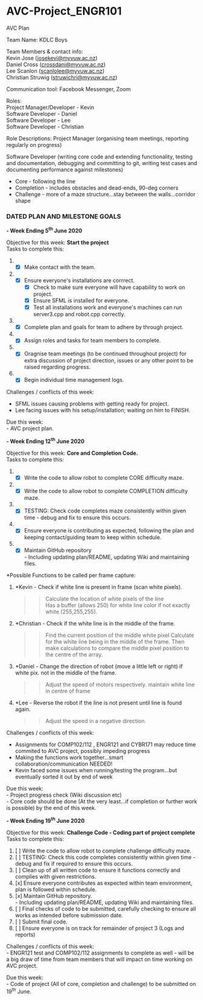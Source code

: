 # AVC-Project_ENGR101

AVC Plan

Team Name: KDLC Boys

Team Members & contact info:  
Kevin Jose (josekevi@myvuw.ac.nz)  
Daniel Cross (crossdani@myvuw.ac.nz)  
Lee Scanlon (scanlolee@myvuw.ac.nz)  
Christian Struwig (struwichri@myvuw.ac.nz)  

Communication tool: Facebook Messenger, Zoom  

Roles:\
Project Manager/Developer - Kevin  
Software Developer - Daniel  
Software Developer - Lee  
Software Developer - Christian

Role Descriptions:
Project Manager (organising team meetings, reporting regularly on progress)

Software Developer (writing core code and extending functionality, testing and documentation, debugging and committing to git, writing test cases and documenting performance against milestones)

* Core - following the line 
* Completion - includes obstacles and dead-ends, 90-deg corners
* Challenge - more of a maze structure...stay between the walls...corridor shape

### DATED PLAN AND MILESTONE GOALS

**- Week Ending 5<sup>th</sup> June 2020**

Objective for this week: **Start the project**  
Tasks to complete this:
1. - [x] Make contact with the team. 
2. - [x] Ensure everyone's installations are corrrect.
       - [x] Check to make sure everyone will have capability to work on project.
       - [x] Ensure SFML is installed for everyone.
       - [x] Test all installations work and everyone's machines can run server3.cpp and robot.cpp correctly.
3. - [x] Complete plan and goals for team to adhere by through project.
4. - [x] Assign roles and tasks for team members to complete.
5. - [x] Oragnise team meetings (to be continued throughout project) for extra discussion of project direction, issues or any other point to be raised regarding progress.    
6. - [x] Begin individual time management logs.  

Challenges / conflicts of this week:
- SFML issues causing problems with getting ready for project.
- Lee facing issues with his setup/installation; waiting on him to FINISH.
 
   
Due this week:   
    - AVC project plan.    
    
**- Week Ending 12<sup>th</sup> June 2020**

Objective for this week: **Core and Completion Code.**  
Tasks to complete this:  
1. - [x] Write the code to allow robot to complete CORE difficulty maze.    
2. - [x] Write the code to allow robot to complete COMPLETION difficulty maze.    
3. - [x] TESTING: Check code completes maze consistently within given time - debug and fix to ensure this occurs.    
4. - [x] Ensure everyone is contributing as expected, following the plan and keeping contact/guiding team to keep within schedule.    
5. - [x] Maintain GitHub repository   
         - Including updating plan/README, updating Wiki and maintaining files. 
         
*Possible Functions to be called per frame capture:  
1.   *Kevin - Check if white line is present in frame (scan white pixels).  
     >>Calculate the location of white pixels of the line  
     >>Has a buffer (allows 250) for white line color if not exactly white (255,255,255).  
2.   *Christian - Check if the white line is in the middle of the frame.  
     >>Find the current position of the middle white pixel Calculate for the white line being in the middle of the frame.
     >>Then make calculations to compare the middle pixel position to the centre of the array.     
3.   *Daniel - Change the direction of robot (move a little left or right) if white pix. not in the middle of the frame.  
     >>Adjust the speed of motors respectively.
     >>maintain white line in centre of frame
4.   *Lee - Reverse the robot if the line is not present until line is found again.  
     >>Adjust the speed in a negative direction.    
       
Challenges / conflicts of this week:
- Assignments for COMP102/112 , ENGR121 and CYBR171 may reduce time commited to AVC project, possibly impeding progress
- Making the functions work together...smart collaboration/communication NEEDED! 
- Kevin faced some issues when running/testing the program...but eventually sorted it out by end of week 
       
Due this week:   
    - Project progress check (Wiki discussion etc)  
    - Core code should be done (At the very least...if completion or further work is possible) by the end of this week.
    
    
               

**- Week Ending 19<sup>th</sup> June 2020**  

Objective for this week: **Challenge Code - Coding part of project complete**  
Tasks to complete this:  
1. [ ] Write the code to allow robot to complete challenge difficulty maze.   
2. [ ] TESTING: Check this code completes consistently within given time - debug and fix if required to ensure this occurs.   
3. [ ] Clean up of all written code to ensure it functions correctly and complies with given restrictions.   
4. [x] Ensure everyone contributes as expected within team environment, plan is followed within schedule.   
5. [x] Maintain GitHub repository.   
       - Including updating plan/README, updating Wiki and maintaining files. 
6. [ ] Final checks of code to be submitted, carefully checking to ensure all works as intended before submission date.  
7. [ ] Submit final code.  
8. [ ] Ensure everyone is on track for remainder of project 3 (Logs and reports)  

Challenges / conflicts of this week:  
    - ENGR121 test and COMP102/112 assignments to complete as well - will be a big draw of time from team members that will impact on time working on AVC project.  

Due this week:  
    - Code of project (All of core, completion and challenge) to be submitted on 19<sup>th</sup> June.  
